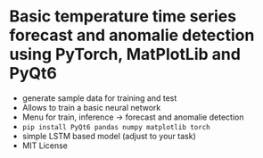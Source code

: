 # Basic temperature time series forecast and anomalie detection using PyTorch, MatPlotLib and PyQt6 

* generate sample data for training and test
* Allows to train a basic neural network
* Menu for train, inference -> forecast and anomalie detection
* `pip install PyQt6 pandas numpy matplotlib torch`
* simple LSTM based model (adjust to your task)
* MIT License
